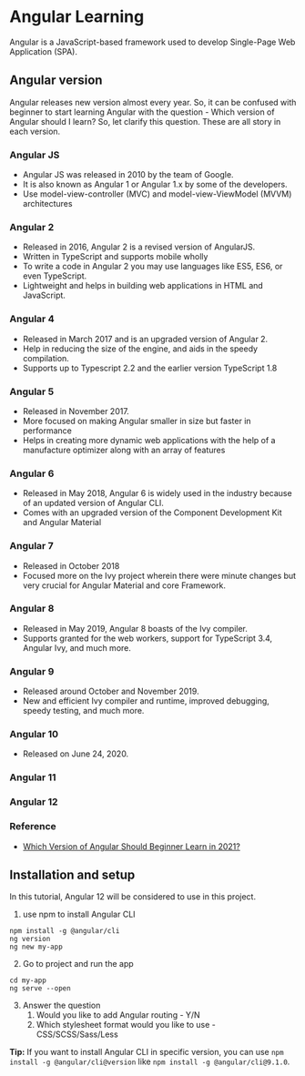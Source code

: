 # Angular Learning

Angular is a JavaScript-based framework used to develop Single-Page Web Application (SPA).

## Angular version

Angular releases new version almost every year. So, it can be confused with beginner to start learning Angular with the question - Which version of Angular should I learn? So, let clarify this question. These are all story in each version.

### Angular JS

- Angular JS was released in 2010 by the team of Google.
- It is also known as Angular 1 or Angular 1.x by some of the developers.
- Use model-view-controller (MVC) and model-view-ViewModel (MVVM) architectures

### Angular 2

- Released in 2016, Angular 2 is a revised version of AngularJS.
- Written in TypeScript and supports mobile wholly
- To write a code in Angular 2 you may use languages like ES5, ES6, or even TypeScript.
- Lightweight and helps in building web applications in HTML and JavaScript.

### Angular 4

- Released in March 2017 and is an upgraded version of Angular 2.
- Help in reducing the size of the engine, and aids in the speedy compilation.
- Supports up to Typescript 2.2 and the earlier version TypeScript 1.8

### Angular 5

- Released in November 2017.
- More focused on making Angular smaller in size but faster in performance
- Helps in creating more dynamic web applications with the help of a manufacture optimizer along with an array of features

### Angular 6

- Released in May 2018, Angular 6 is widely used in the industry because of an updated version of Angular CLI.
- Comes with an upgraded version of the Component Development Kit and Angular Material

### Angular 7

- Released in October 2018
- Focused more on the Ivy project wherein there were minute changes but very crucial for Angular Material and core Framework.

### Angular 8

- Released in May 2019, Angular 8 boasts of the Ivy compiler.
- Supports granted for the web workers, support for TypeScript 3.4, Angular Ivy, and much more.

### Angular 9

- Released around October and November 2019.
- New and efficient Ivy compiler and runtime, improved debugging, speedy testing, and much more.

### Angular 10

- Released on June 24, 2020.

### Angular 11

### Angular 12

### Reference

- [Which Version of Angular Should Beginner Learn in 2021?](https://www.cybersuccess.biz/angular-versions-for-beginners-in-2021/)

## Installation and setup

In this tutorial, Angular 12 will be considered to use in this project.

1. use npm to install Angular CLI

```
npm install -g @angular/cli
ng version
ng new my-app
```

2. Go to project and run the app

```
cd my-app
ng serve --open
```

3. Answer the question
   1. Would you like to add Angular routing - Y/N
   2. Which stylesheet format would you like to use - CSS/SCSS/Sass/Less

**Tip:** If you want to install Angular CLI in specific version, you can use `npm install -g @angular/cli@version` like `npm install -g @angular/cli@9.1.0`.

##
